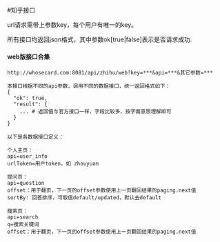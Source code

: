 #知乎接口

url请求需带上参数key，每个用户有唯一的key。

所有接口均返回json格式，其中参数ok[true|false]表示是否请求成功.


#### web版接口合集

```
http://whosecard.com:8081/api/zhihu/web?key=***&api=***&其它参数=***

本接口根据不同的api参数，调用不同的数据接口，统一返回格式如下：
{
  "ok": true,
  "result": {
    ... # 返回值与官方接口一样，字段比较多，按字面意思理解即可
  }
}

以下是各数据接口定义：

个人主页：
api=user_info
urlToken=用户token，如 zhouyuan

提问页：
api=question
offset：用于翻页，下一页的offset参数使用上一页翻回结果的paging.next值
sortBy: 回答排序，可取值default/updated，默认去default

搜索页：
api=search
q=搜索关键词
offset：用于翻页，下一页的offset参数使用上一页翻回结果的paging.next值
```